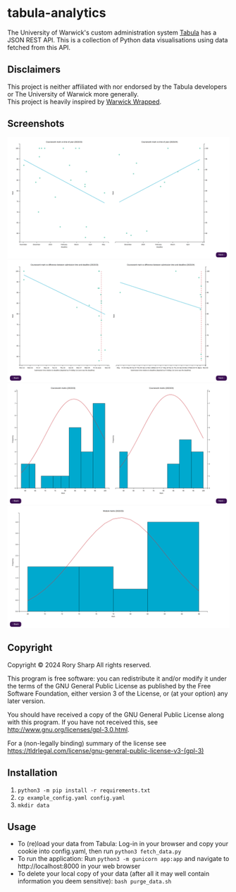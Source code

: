 # tabula-analytics
The University of Warwick's custom administration system [Tabula](https://warwick.ac.uk/services/its/servicessupport/web/tabula/) has a JSON REST API. This is a collection of Python data visualisations using data fetched from this API.

## Disclaimers
This project is neither affiliated with nor endorsed by the Tabula developers or The University of Warwick more generally.  
This project is heavily inspired by [Warwick Wrapped](https://github.com/efbicief/warwick-wrapped).

## Screenshots
![Page 1](screenshots/page1.png?raw=True)
![Page 2](screenshots/page2.png?raw=True)
![Page 3](screenshots/page3.png?raw=True)
![Page 4](screenshots/page4.png?raw=True)

## Copyright
Copyright © 2024  Rory Sharp All rights reserved.

This program is free software: you can redistribute it and/or modify
it under the terms of the GNU General Public License as published by
the Free Software Foundation, either version 3 of the License, or
(at your option) any later version.

You should have received a copy of the GNU General Public License
along with this program.  If you have not received this, see <http://www.gnu.org/licenses/gpl-3.0.html>.

For a (non-legally binding) summary of the license see https://tldrlegal.com/license/gnu-general-public-license-v3-(gpl-3)

## Installation
1. `python3 -m pip install -r requirements.txt`
2. `cp example_config.yaml config.yaml`
3. `mkdir data`

## Usage
* To (re)load your data from Tabula: Log-in in your browser and copy your cookie into config.yaml, then run `python3 fetch_data.py`
* To run the application: Run `python3 -m gunicorn app:app` and navigate to http://localhost:8000 in your web browser
* To delete your local copy of your data (after all it may well contain information you deem sensitive): `bash purge_data.sh`
